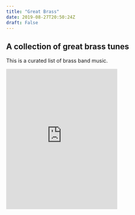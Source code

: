```yaml
---
title: "Great Brass"
date: 2019-08-27T20:50:24Z
draft: False
---
```



## A collection of great brass tunes

This is a curated list of brass band music.

<iframe src="https://open.spotify.com/embed/user/wrdeman/playlist/7mIwwuImFaFBNR3vyjsca8" width="300" height="380" frameborder="0" allowtransparency="true" allow="encrypted-media"></iframe>

